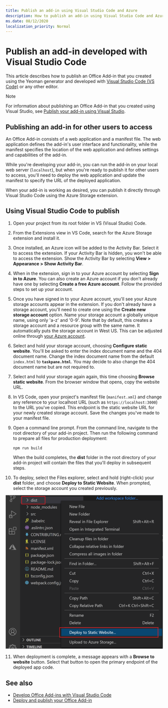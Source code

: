 ```yaml
---
title: Publish an add-in using Visual Studio Code and Azure
description: How to publish an add-in using Visual Studio Code and Azure Active Directory
ms.date: 08/12/2020
localization_priority: Normal
---
```


# Publish an add-in developed with Visual Studio Code

This article describes how to publish an Office Add-in that you created using the Yeoman generator and developed with [Visual Studio Code (VS Code)](https://code.visualstudio.com) or any other editor.

> [!NOTE]
> For information about publishing an Office Add-in that you created using Visual Studio, see [Publish your add-in using Visual Studio](package-your-add-in-using-visual-studio.md).

## Publishing an add-in for other users to access

An Office Add-in consists of a web application and a manifest file. The web application defines the add-in's user interface and functionality, while the manifest specifies the location of the web application and defines settings and capabilities of the add-in.

While you're developing your add-in, you can run the add-in on your local web server (`localhost`), but when you're ready to publish it for other users to access, you'll need to deploy the web application and update the manifest to specify the URL of the deployed application.

When your add-in is working as desired, you can publish it directly through Visual Studio Code using the Azure Storage extension.

## Using Visual Studio Code to publish

1. Open your project from its root folder in VS (Visual Studio) Code.
2. From the Extensions view in VS Code, search for the Azure Storage extension and install it.
3. Once installed, an Azure icon will be added to the Activity Bar. Select it to access the extension. If your Activity Bar is hidden, you won't be able to access the extension. Show the Activity Bar by selecting **View > Appearance > Show Activity Bar**.
4. When in the extension, sign in to your Azure account by selecting **Sign in to Azure**. You can also create an Azure account if you don't already have one by selecting **Create a free Azure account**. Follow the provided steps to set up your account.
5. Once you have signed in to your Azure account, you'll see your Azure storage accounts appear in the extension. If you don't already have a storage account, you'll need to create one using the **Create new storage account** option. Name your storage account a globally unique name, using only 'a-z' and '0-9'. Note that by default, this creates a storage account and a resource group with the same name. It automatically puts the storage account in West US. This can be adjusted online through [your Azure account](https://portal.azure.com/).
6. Select and hold your storage account, choosing **Configure static website**. You'll be asked to enter the index document name and the 404 document name. Change the index document name from the default `index.html` to **`taskpane.html`**. You may decide to also change the 404 document name but are not required to.
7. Select and hold your storage again again, this time choosing **Browse static website**. From the browser window that opens, copy the website URL.
8. In VS Code, open your project's manifest file (`manifest.xml`) and change any reference to your localhost URL (such as `https://localhost:3000`) to the URL you've copied. This endpoint is the static website URL for your newly created storage account. Save the changes you've made to your manifest file.
9. Open a command line prompt. From the command line, navigate to the root directory of your add-in project. Then run the following command to prepare all files for production deployment:

    ```command&nbsp;line
    npm run build
    ```

    When the build completes, the **dist** folder in the root directory of your add-in project will contain the files that you'll deploy in subsequent steps.

10. To deploy, select the Files explorer, select and hold (right-click) your **dist** folder, and choose **Deploy to Static Website**. When prompted, select the storage account you created previously.

![Deploying to a static website](../images/deploy-to-static-website.png)

11. When deployment is complete, a message appears with a **Browse to website** button. Select that button to open the primary endpoint of the deployed app code.

## See also

- [Develop Office Add-ins with Visual Studio Code](../develop/develop-add-ins-vscode.md)
- [Deploy and publish your Office Add-in](../publish/publish.md)
